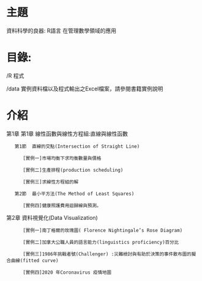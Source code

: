 # 主題
資料科學的良器: R語言 在管理數學領域的應用
# 目錄: 
/R 程式

/data 實例資料檔以及程式輸出之Excel檔案，請參閱書籍實例說明

# 介紹
第1章  第1章  線性函數與線性方程組:直線與線性函數

       第1節  直線的交點(Intersection of Straight Line)
       
          [實例一]市場均衡下求均衡數量與價格
          
          [實例二]生產排程(production scheduling)
          
          [實例三]求線性方程組的解
  
       第2節  最小平方法(The Method of Least Squares)
  
          [實例四]健康照護費用迴歸線與預測。
  
第2章  資料視覺化(Data Visualization)

          [實例一]南丁格爾的玫瑰圖( Florence Nightingale’s Rose Diagram)
    
          [實例二]加拿大公職人員的語言能力(linguistics proficiency)百分比
          
          [實例三]1986年挑戰者號(Challenger) :災難檢討與有助於決策的事件散布圖的擬合曲線(fitted curve)
          
          [實例四]2020 年Coronavirus 疫情地圖
